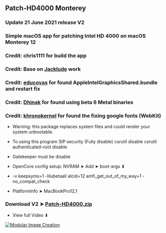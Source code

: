 ## Patch-HD4000 Monterey 

### Update 21 June 2021 release V2

### Simple macOS app for patching Intel HD 4000 on macOS Monterey 12

### Credit: chris1111 for build the app
### Credit: Base on [Jacklude](https://github.com/jacklukem) work
### Credit: [educovas](https://github.com/educovas) for found AppleIntelGraphicsShared.bundle and restart fix
### Credit: [Dhinak](https://github.com/DhinakG) for found using beta 6 Metal binaries
### Credit: [khronokernel](https://github.com/khronokernel) for found the fixing google fonts (WebKit)

- Warning: this package replaces system files and could render your system unbootable.

- To using this program SIP security (Fully disable) csrutil disable csrutil authenticated-root disable 
- Gatekeeper must be disable

- OpenCore config setup: NVRAM ➤ Add ➤ boot-args ⬇︎
- -v keepsyms=1 -lilubetaall alcid=12 amfi_get_out_of_my_way=1 -no_compat_check
- PlatformInfo ➤ MacBookPro12,1

### Download V2 ➤ [Patch-HD4000.zip](https://github.com/chris1111/Patch-HD4000-Monterey/releases/tag/V2)

- View full Video ⬇︎

[![Modular Image Creation](https://user-images.githubusercontent.com/6248794/118173318-6a820080-b3fb-11eb-9ba5-203165fb6f26.png)](https://youtu.be/JnMh_icnYpw)
 

